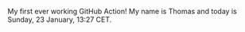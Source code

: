 My first ever working GitHub Action!
My name is Thomas and today is Sunday, 23 January, 13:27 CET. 
